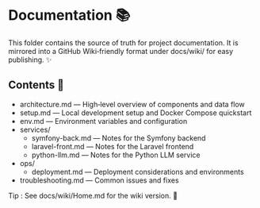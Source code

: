 # Documentation 📚

This folder contains the source of truth for project documentation. It is mirrored into a GitHub Wiki‑friendly format under docs/wiki/ for easy publishing. ✨

## Contents 🧭
- architecture.md — High‑level overview of components and data flow
- setup.md — Local development setup and Docker Compose quickstart
- env.md — Environment variables and configuration
- services/
  - symfony-back.md — Notes for the Symfony backend
  - laravel-front.md — Notes for the Laravel frontend
  - python-llm.md — Notes for the Python LLM service
- ops/
  - deployment.md — Deployment considerations and environments
- troubleshooting.md — Common issues and fixes

Tip : See docs/wiki/Home.md for the wiki version. 🔗
